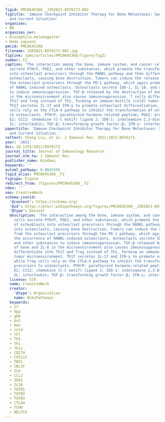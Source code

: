 ```yaml
---
figid: PMC8645368__JIR2021-8970173.002
figtitle: 'Immune Checkpoint Inhibitor Therapy for Bone Metastases: Specific Microenvironment
  and Current Situation'
organisms:
- NA
organisms_ner:
- Drosophila melanogaster
- Homo sapiens
pmcid: PMC8645368
filename: JIR2021-8970173.002.jpg
figlink: /pmc/articles/PMC8645368/figure/fig2/
number: F2
caption: 'The interaction among the bone, immune system, and cancer cells. Tumor cells
  secrete PTHrP, PGE2, and other substances, which promote the transformation of osteoblasts
  into osteoclast precursors through the RANKL pathway and then differentiate into
  osteoclasts, causing bone destruction. Tumors can induce the release of CCl2 from
  the osteoclast precursors through the PD-1 pathway, which again promotes the occurrence
  of RANKL-induced osteoclasts. Osteoclasts secrete IDO-1, IL-10, and other substances
  to induce immunosuppression. TGF-β released by the destruction of bone and IL-6
  in the microenvironment also causes immunosuppression. T cells differentiate into
  Th17 and Treg instead of Th1, forming an immune-hostile (cold) tumor microenvironment.
  Th17 secretes IL-17 and IFN-γ to promote osteoclast differentiation, while Treg
  cells rely on the CTLA-4 pathway to inhibit the transformation of osteoclast precursors
  to osteoclasts. PTHrP: parathyroid hormone-related peptide; PGE2: prostaglandin
  E2; CCI2: chemokine (C-C motif) ligand 2; IDO-1: indoleamine 2,3-dioxygenase 1;
  IL: interleukin; TGF-β: transforming growth factor-β; IFN-γ: interferon-γ.'
papertitle: 'Immune Checkpoint Inhibitor Therapy for Bone Metastases: Specific Microenvironment
  and Current Situation.'
reftext: Chang Liu, et al. J Immunol Res. 2021;2021:8970173.
year: '2021'
doi: 10.1155/2021/8970173
journal_title: Journal of Immunology Research
journal_nlm_ta: J Immunol Res
publisher_name: Hindawi
keywords: ''
automl_pathway: 0.8841556
figid_alias: PMC8645368__F2
figtype: Figure
redirect_from: /figures/PMC8645368__F2
ndex: ''
seo: CreativeWork
schema-jsonld:
  '@context': https://schema.org/
  '@id': https://pfocr.wikipathways.org/figures/PMC8645368__JIR2021-8970173.002.html
  '@type': Dataset
  description: 'The interaction among the bone, immune system, and cancer cells. Tumor
    cells secrete PTHrP, PGE2, and other substances, which promote the transformation
    of osteoblasts into osteoclast precursors through the RANKL pathway and then differentiate
    into osteoclasts, causing bone destruction. Tumors can induce the release of CCl2
    from the osteoclast precursors through the PD-1 pathway, which again promotes
    the occurrence of RANKL-induced osteoclasts. Osteoclasts secrete IDO-1, IL-10,
    and other substances to induce immunosuppression. TGF-β released by the destruction
    of bone and IL-6 in the microenvironment also causes immunosuppression. T cells
    differentiate into Th17 and Treg instead of Th1, forming an immune-hostile (cold)
    tumor microenvironment. Th17 secretes IL-17 and IFN-γ to promote osteoclast differentiation,
    while Treg cells rely on the CTLA-4 pathway to inhibit the transformation of osteoclast
    precursors to osteoclasts. PTHrP: parathyroid hormone-related peptide; PGE2: prostaglandin
    E2; CCI2: chemokine (C-C motif) ligand 2; IDO-1: indoleamine 2,3-dioxygenase 1;
    IL: interleukin; TGF-β: transforming growth factor-β; IFN-γ: interferon-γ.'
  license: CC0
  name: CreativeWork
  creator:
    '@type': Organization
    name: WikiPathways
  keywords:
  - if
  - dpp
  - gbb
  - put
  - mav
  - cold
  - thl
  - TH1
  - thi
  - thiv
  - CD274
  - CXCL12
  - TBX1
  - CBLIF
  - IL6
  - CCL2
  - IDO1
  - IL10
  - TGFB1
  - TGFB2
  - TGFB3
  - CTLA4
  - TCHH
  - NELFCD
---
```

